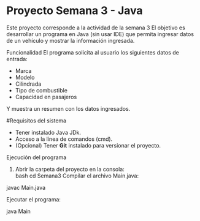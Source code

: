 # Proyecto Semana 3 - Java

Este proyecto corresponde a la actividad de la semana 3 
El objetivo es desarrollar un programa en Java (sin usar IDE) que permita ingresar datos de un vehículo y mostrar la información ingresada.  

Funcionalidad
El programa solicita al usuario los siguientes datos de entrada:
- Marca
- Modelo
- Cilindrada
- Tipo de combustible
- Capacidad en pasajeros

Y muestra un resumen con los datos ingresados.  

#Requisitos del sistema
- Tener instalado Java JDk.
- Acceso a la línea de comandos (cmd).
- (Opcional) Tener **Git** instalado para versionar el proyecto.

Ejecución del programa
1. Abrir la carpeta del proyecto en la consola:  
   bash
   cd Semana3
Compilar el archivo Main.java:

javac Main.java


Ejecutar el programa:

java Main
